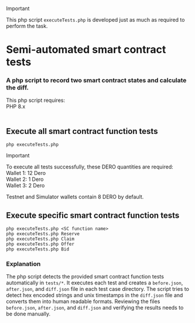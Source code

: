 > [!IMPORTANT]
> This php script `executeTests.php` is developed just as much as required to perform the task.<br>

# Semi-automated smart contract tests
### A php script to record two smart contract states and calculate the diff.

This php script requires:<br>
PHP 8.x<br>
<br>


## Execute all smart contract function tests

`php executeTests.php`<br>

> [!IMPORTANT]
> To execute all tests successfully, these DERO quantities are required:<br>
> Wallet 1: 12 Dero<br>
> Wallet 2:  1 Dero<br>
> Wallet 3:  2 Dero<br>
>
> Testnet and Simulator wallets contain 8 DERO by default.


## Execute specific smart contract function tests

`php executeTests.php <SC function name>`<br>
`php executeTests.php Reserve`<br>
`php executeTests.php Claim`<br>
`php executeTests.php Offer`<br>
`php executeTests.php Bid`<br>


### Explanation
The php script detects the provided smart contract function tests automatically in `tests/*`.
It executes each test and creates a `before.json`, `after.json`, and `diff.json` file in each test case directory.
The script tries to detect hex encoded strings and unix timestamps in the `diff.json` file and converts them into human readable formats.
Reviewing the files `before.json`, `after.json`, and `diff.json` and verifying the results needs to be done manually.